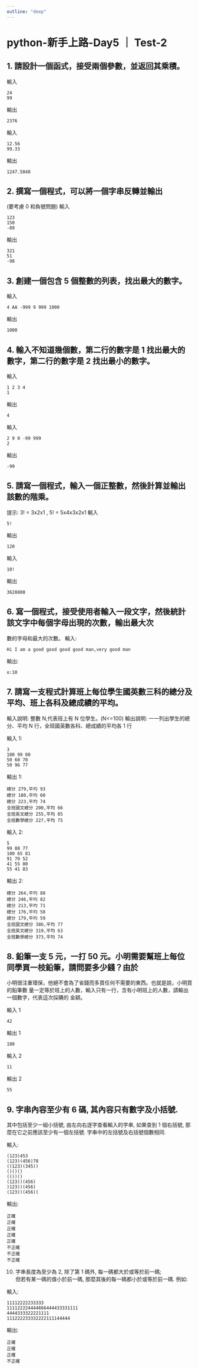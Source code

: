 ```yaml
---
outline: "deep"
---
```


# python-新手上路-Day5 ｜ Test-2

## 1. 請設計一個函式，接受兩個參數，並返回其乘積。

輸入

```
24
99
```

輸出

```
2376
```

輸入

```
12.56
99.33
```

輸出

```
1247.5848
```

## 2. 撰寫一個程式，可以將一個字串反轉並輸出

(要考慮 0 和負號問題)
輸入

```
123
150
-89
```

輸出

```
321
51
-98
```

## 3. 創建一個包含 5 個整數的列表，找出最大的數字。

輸入

```
4 AA -999 9 999 1000
```

輸出

```
1000
```

## 4. 輸入不知道幾個數，第二行的數字是 1 找出最大的數字，第二行的數字是 2 找出最小的數字。

輸入

```
1 2 3 4
1
```

輸出

```
4
```

輸入

```
2 9 0 -99 999
2
```

輸出

```
-99
```

## 5. 請寫一個程式，輸入一個正整數，然後計算並輸出該數的階乘。

提示: 3! = 3x2x1 , 5! = 5x4x3x2x1
輸入

```
5!
```

輸出

```
120
```

輸入

```
10!
```

輸出

```
3628800
```

## 6. 寫一個程式，接受使用者輸入一段文字，然後統計該文字中每個字母出現的次數，輸出最大次

數的字母和最大的次數。
輸入:

```
Hi I am a good good good good man,very good man
```

輸出:

```
o:10
```

## 7. 請寫一支程式計算班上每位學生國英數三科的總分及平均、班上各科及總成績的平均。

輸入說明: 整數 N,代表班上有 N 位學生。(N<=100)
輸出說明: 一一列出學生的總分、平均 N 行，全班國英數各科、總成績的平均各 1 行

輸入 1:

```
3
100 99 80
50 60 70
50 96 77
```

輸出 1:

```
總分 279,平圴 93
總分 180,平圴 60
總分 223,平圴 74
全班國文總分 200,平均 66
全班英文總分 255,平均 85
全班數學總分 227,平均 75
```

輸入 2:

```
5
99 88 77
100 65 81
91 70 52
41 55 80
55 41 83
```

輸出 2:

```
總分 264,平圴 88
總分 246,平圴 82
總分 213,平圴 71
總分 176,平圴 58
總分 179,平圴 59
全班國文總分 386,平均 77
全班英文總分 319,平均 63
全班數學總分 373,平均 74
```

## 8. 鉛筆一支 5 元，一打 50 元。小明需要幫班上每位同學買一枝鉛筆，請問要多少錢？由於

小明很注重環保，他絕不會為了省錢而多買任何不需要的東西。也就是說，小明買的鉛筆數
量一定等於班上的人數，輸入只有一行，含有小明班上的人數，請輸出一個數字，代表這次採購的
金額。

輸入 1

```
42
```

輸出 1

```
180
```

輸入 2

```
11
```

輸出 2

```
55
```

## 9. 字串內容至少有 6 碼, 其內容只有數字及小括號.

其中包括至少一組小括號,
由左向右逐字查看輸入的字串, 如果查到 1 個右括號, 那麼在它之前應該至少有一個左括號.
字串中的左括號及右括號個數相同.

輸入:

```
(123)453
(123)(456)78
((123)(345))
()()()
(())()
(123))(456)
)123))(456)
(123))(456)(
```

輸出:

```
正確
正確
正確
正確
正確
不正確
不正確
不正確
```

10. 字串長度為至少為 2, 除了第 1 碼外, 每一碼都大於或等於前一碼;  
    但若有某一碼的值小於前一碼, 那麼其後的每一碼都小於或等於前一碼.
    例如:

輸入:

```
11112222233333
111122224444666444433331111
4444333322221111
111222233332222111144444
```

輸出:

```
正確
正確
正確
不正確
```
